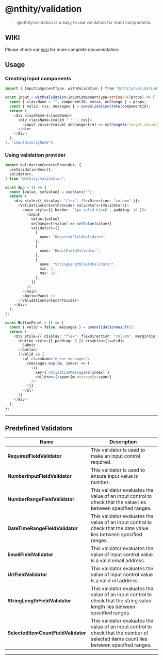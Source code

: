 # **@nthity/validation**

> @nthity/validation is a easy to use validation for react components.

## WIKI

Please check our [wiki](https://github.com/agentg2007/validation-context/wiki) for more complete documentation.

## Usage

### Creating input components

```typescript
import { InputComponentType, withValidation } from "@nthity/validation";

const Input = withValidation<InputComponentType<string>>((props) => {
  const { className = "", componentId, value, onChange } = props;
  const { valid, css, messages } = useValidationState(componentId);
  return (
    <div className={className}>
      <div className={valid ? "" : css}>
        <input value={value} onChange={(e) => onChange(e.target.value)} />
      </div>
    </div>
  );
}, "InputDisplayName");
```

### Using validation provider

```typescript
import ValidationContextProvider, {
  useValidationResult,
  Validators,
} from "@nthity/validation";

const App = () => {
  const [value, setValue] = useState("");
  return (
    <div style={{ display: "flex", flexDirection: "column" }}>
      <ValidationContextProvider validators={Validators}>
        <main style={{ border: "1px solid black", padding: 16 }}>
          <Input
            value={value}
            onChange={(value) => setValue(value)}
            validators={[
              {
                name: "RequiredFieldValidator",
              },
              {
                name: "EmailFieldValidator",
              },
              {
                name: "StringLengthFieldValidator",
                min: 7,
                max: 32,
              },
            ]}
          />
        </main>
        <ButtonPanel />
      </ValidationContextProvider>
    </div>
  );
};

const ButtonPanel = () => {
  const { valid = false, messages } = useValidationResult();
  return (
    <div style={{ display: "flex", flexDirection: "column", marginTop: 8 }}>
      <button style={{ padding: 8 }} disabled={!valid}>
        Submit
      </button>
      {!valid && (
        <ul className="error-messages">
          {messages.map((m, index) => (
            <li
              key={`ValidationMessage#${index}`}
              children={<span>{m.message}</span>}
            />
          ))}
        </ul>
      )}
    </div>
  );
};
```

---

## Predefined Validators

| Name                                | Description                                                                                                                            |
| ----------------------------------- | -------------------------------------------------------------------------------------------------------------------------------------- |
| **RequiredFieldValidator**          | This validator is used to make an input control required.                                                                              |
| **NumberInputFieldValidator**       | This validator is used to ensure input value is number.                                                                                |
| **NumberRangeFieldValidator**       | This validator evaluates the value of an input control to check that the value lies between specified ranges.                          |
| **DateTimeRangeFieldValidator**     | This validator evaluates the value of an input control to check that the date value lies between specified ranges.                     |
| **EmailFieldValidator**             | This validator evaluates the value of input control value is a valid email address.                                                    |
| **UrlFieldValidator**               | This validator evaluates the value of input control value is a valid url address.                                                      |
| **StringLengthFieldValidator**      | This validator evaluates the value of an input control to check that the string value length lies between specified ranges.            |
| **SelectedItemCountFieldValidator** | This validator evaluates the value of an input control to check that the number of selected items count lies between specified ranges. |

---

